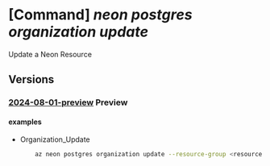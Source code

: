 # [Command] _neon postgres organization update_

Update a Neon Resource

## Versions

### [2024-08-01-preview](/Resources/mgmt-plane/L3N1YnNjcmlwdGlvbnMve30vcmVzb3VyY2Vncm91cHMve30vcHJvdmlkZXJzL25lb24ucG9zdGdyZXMvb3JnYW5pemF0aW9ucy97fQ==/2024-08-01-preview.xml) **Preview**

<!-- mgmt-plane /subscriptions/{}/resourcegroups/{}/providers/neon.postgres/organizations/{} 2024-08-01-preview -->

#### examples

- Organization_Update
    ```bash
        az neon postgres organization update --resource-group <resource-group-name> --name <resource-name> --user-details "{first-name:<first-name>,last-name:<last-name>,email-address:<email-address>,upn:<upn>,phone-number:<phone-number>}" --company-details "{company-name:<company-name>,country:<country>,office-address:<office-address>,business-phone:<business-phone>,domain:<domain>,number-of-employees:<number-of-employees>}" --partner-organization-properties "{organization-id:<organization-id>,org-name:<organization-name>,single-sign-on-properties:{single-sign-on-state:<single-sign-on-state>,enterprise-app-id:<enterprise-app-id>,single-sign-on-url:<single-sign-on-url>,aad-domains:[<aad-domain>]}}" --tags "{<key>:<value>}"
    ```
